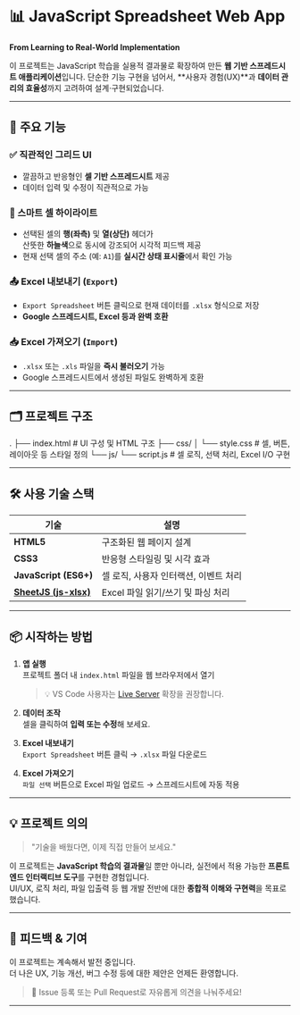 # 📊 JavaScript Spreadsheet Web App  
**From Learning to Real-World Implementation**

이 프로젝트는 JavaScript 학습을 실용적 결과물로 확장하여 만든 **웹 기반 스프레드시트 애플리케이션**입니다. 단순한 기능 구현을 넘어서, **사용자 경험(UX)**과 **데이터 관리의 효율성**까지 고려하여 설계·구현되었습니다.

---

## 🚀 주요 기능

### ✅ 직관적인 그리드 UI  
- 깔끔하고 반응형인 **셀 기반 스프레드시트** 제공  
- 데이터 입력 및 수정이 직관적으로 가능

### 🎯 스마트 셀 하이라이트  
- 선택된 셀의 **행(좌측)** 및 **열(상단)** 헤더가  
  산뜻한 **하늘색**으로 동시에 강조되어 시각적 피드백 제공  
- 현재 선택 셀의 주소 (예: `A1`)를 **실시간 상태 표시줄**에서 확인 가능

### 📤 Excel 내보내기 (`Export`)  
- `Export Spreadsheet` 버튼 클릭으로 현재 데이터를 `.xlsx` 형식으로 저장  
- **Google 스프레드시트, Excel 등과 완벽 호환**

### 📥 Excel 가져오기 (`Import`)  
- `.xlsx` 또는 `.xls` 파일을 **즉시 불러오기** 가능  
- Google 스프레드시트에서 생성된 파일도 완벽하게 호환

---

## 🗂 프로젝트 구조
.
├── index.html # UI 구성 및 HTML 구조
├── css/
│ └── style.css # 셀, 버튼, 레이아웃 등 스타일 정의
└── js/
└── script.js # 셀 로직, 선택 처리, Excel I/O 구현

---

## 🛠 사용 기술 스택

| 기술 | 설명 |
|------|------|
| **HTML5** | 구조화된 웹 페이지 설계 |
| **CSS3** | 반응형 스타일링 및 시각 효과 |
| **JavaScript (ES6+)** | 셀 로직, 사용자 인터랙션, 이벤트 처리 |
| **[SheetJS (js-xlsx)](https://sheetjs.com/)** | Excel 파일 읽기/쓰기 및 파싱 처리 |

---

## 📦 시작하는 방법

1. **앱 실행**  
   프로젝트 폴더 내 `index.html` 파일을 웹 브라우저에서 열기  
   > 💡 VS Code 사용자는 [Live Server](https://marketplace.visualstudio.com/items?itemName=ritwickdey.LiveServer) 확장을 권장합니다.

2. **데이터 조작**  
   셀을 클릭하여 **입력 또는 수정**해 보세요.

3. **Excel 내보내기**  
   `Export Spreadsheet` 버튼 클릭 → `.xlsx` 파일 다운로드

4. **Excel 가져오기**  
   `파일 선택` 버튼으로 Excel 파일 업로드 → 스프레드시트에 자동 적용

---

## 💡 프로젝트 의의

> "기술을 배웠다면, 이제 직접 만들어 보세요."

이 프로젝트는 **JavaScript 학습의 결과물**일 뿐만 아니라, 실전에서 적용 가능한 **프론트엔드 인터랙티브 도구**를 구현한 경험입니다.  
UI/UX, 로직 처리, 파일 입출력 등 웹 개발 전반에 대한 **종합적 이해와 구현력**을 목표로 했습니다.

---

## 🙌 피드백 & 기여

이 프로젝트는 계속해서 발전 중입니다.  
더 나은 UX, 기능 개선, 버그 수정 등에 대한 제안은 언제든 환영합니다.

> 📧 Issue 등록 또는 Pull Request로 자유롭게 의견을 나눠주세요!

---
